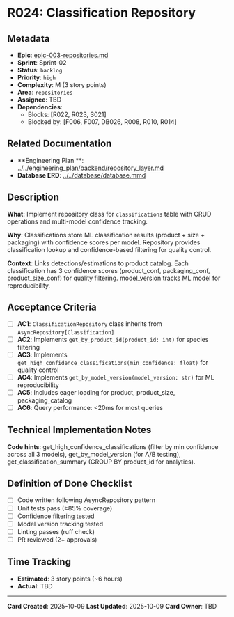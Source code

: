 # R024: Classification Repository

## Metadata

- **Epic**: [epic-003-repositories.md](../../02_epics/epic-003-repositories.md)
- **Sprint**: Sprint-02
- **Status**: `backlog`
- **Priority**: `high`
- **Complexity**: M (3 story points)
- **Area**: `repositories`
- **Assignee**: TBD
- **Dependencies**:
    - Blocks: [R022, R023, S021]
    - Blocked by: [F006, F007, DB026, R008, R010, R014]

## Related Documentation

- **Engineering Plan
  **: [../../engineering_plan/backend/repository_layer.md](../../engineering_plan/backend/repository_layer.md)
- **Database ERD**: [../../database/database.mmd](../../database/database.mmd#L290-L302)

## Description

**What**: Implement repository class for `classifications` table with CRUD operations and
multi-model confidence tracking.

**Why**: Classifications store ML classification results (product + size + packaging) with
confidence scores per model. Repository provides classification lookup and confidence-based
filtering for quality control.

**Context**: Links detections/estimations to product catalog. Each classification has 3 confidence
scores (product_conf, packaging_conf, product_size_conf) for quality filtering. model_version tracks
ML model for reproducibility.

## Acceptance Criteria

- [ ] **AC1**: `ClassificationRepository` class inherits from `AsyncRepository[Classification]`
- [ ] **AC2**: Implements `get_by_product_id(product_id: int)` for species filtering
- [ ] **AC3**: Implements `get_high_confidence_classifications(min_confidence: float)` for quality
  control
- [ ] **AC4**: Implements `get_by_model_version(model_version: str)` for ML reproducibility
- [ ] **AC5**: Includes eager loading for product, product_size, packaging_catalog
- [ ] **AC6**: Query performance: <20ms for most queries

## Technical Implementation Notes

**Code hints**: get_high_confidence_classifications (filter by min confidence across all 3 models),
get_by_model_version (for A/B testing), get_classification_summary (GROUP BY product_id for
analytics).

## Definition of Done Checklist

- [ ] Code written following AsyncRepository pattern
- [ ] Unit tests pass (≥85% coverage)
- [ ] Confidence filtering tested
- [ ] Model version tracking tested
- [ ] Linting passes (ruff check)
- [ ] PR reviewed (2+ approvals)

## Time Tracking

- **Estimated**: 3 story points (~6 hours)
- **Actual**: TBD

---

**Card Created**: 2025-10-09
**Last Updated**: 2025-10-09
**Card Owner**: TBD
